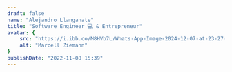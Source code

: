 ```yaml
---
draft: false
name: "Alejandro Llanganate"
title: "Software Engineer 💻 & Entrepreneur"
avatar: {
    src: "https://i.ibb.co/M8HVb7L/Whats-App-Image-2024-12-07-at-23-27-28.jpg",
    alt: "Marcell Ziemann"
}
publishDate: "2022-11-08 15:39"
---
```

